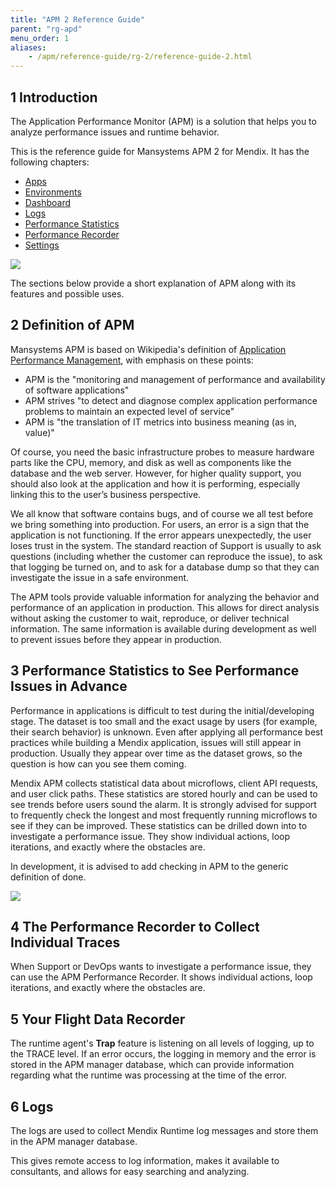 ```yaml
---
title: "APM 2 Reference Guide"
parent: "rg-apd"
menu_order: 1
aliases:
    - /apm/reference-guide/rg-2/reference-guide-2.html
---
```


## 1 Introduction

The Application Performance Monitor (APM) is a solution that helps you to analyze performance issues and runtime behavior.

This is the reference guide for Mansystems APM 2 for Mendix. It has the following chapters:

* [Apps](rg-two-apps)
* [Environments](rg-two-environments)
* [Dashboard](rg-two-dashboard)
* [Logs](rg-two-logs)
* [Performance Statistics](rg-two-statistics)
* [Performance Recorder](rg-two-recorder)
* [Settings](rg-two-settings)

![](attachments/rg-two/APM_Powered_logo.png)

The sections below provide a short explanation of APM along with its features and possible uses.

## 2 Definition of APM

Mansystems APM is based on Wikipedia's definition of [Application Performance Management](http://en.wikipedia.org/wiki/Application_performance_management), with emphasis on these points:

* APM is the "monitoring and management of performance and availability of software applications"
* APM strives "to detect and diagnose complex application performance problems to maintain an expected level of service"
* APM is "the translation of IT metrics into business meaning (as in, value)"

Of course, you need the basic infrastructure probes to measure hardware parts like the CPU, memory, and disk as well as components like the database and the web server. However, for higher quality support, you should also look at the application and how it is performing, especially linking this to the user’s business perspective.

We all know that software contains bugs, and of course we all test before we bring something into production. For users, an error is a sign that the application is not functioning. If the error appears unexpectedly, the user loses trust in the system. The standard reaction of Support is usually to ask questions (including whether the customer can reproduce the issue), to ask that logging be turned on, and to ask for a database dump so that they can investigate the issue in a safe environment.

The APM tools provide valuable information for analyzing the behavior and performance of an application in production. This allows for direct analysis without asking the customer to wait, reproduce, or deliver technical information. The same information is available during development as well to prevent issues before they appear in production.

## 3 Performance Statistics to See Performance Issues in Advance

Performance in applications is difficult to test during the initial/developing stage. The dataset is too small and the exact usage by users (for example, their search behavior) is unknown. Even after applying all performance best practices while building a Mendix application, issues will still appear in production. Usually they appear over time as the dataset grows, so the question is how can you see them coming.

Mendix APM collects statistical data about microflows, client API requests, and user click paths. These statistics are stored hourly and can be used to see trends before users sound the alarm. It is strongly advised for support to frequently check the longest and most frequently running microflows to see if they can be improved. These statistics can be drilled down into to investigate a performance issue. They show individual actions, loop iterations, and exactly where the obstacles are.

In development, it is advised to add checking in APM to the generic definition of done.

![](attachments/rg-two/statistics_history.png)

## 4 The Performance Recorder to Collect Individual Traces

When Support or DevOps wants to investigate a performance issue, they can use the APM Performance Recorder. It shows individual actions, loop iterations, and exactly where the obstacles are.

## 5 Your Flight Data Recorder

The runtime agent's **Trap** feature is listening on all levels of logging, up to the TRACE level. If an error occurs, the logging in memory and the error is stored in the APM manager database, which can provide information regarding what the runtime was processing at the time of the error.

## 6 Logs

The logs are used to collect Mendix Runtime log messages and store them in the APM manager database.

This gives remote access to log information, makes it available to consultants, and allows for easy searching and analyzing.
